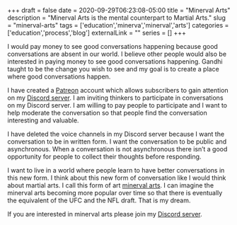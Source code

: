 +++ 
draft = false
date = 2020-09-29T06:23:08-05:00
title = "Minerval Arts"
description = "Minerval Arts is the mental counterpart to Martial Arts."
slug = "minerval-arts" 
tags = ['education','minerva','minerval','arts']
categories = ['education','process','blog']
externalLink = ""
series = []
+++

I would pay money to see good conversations happening because good conversations are absent in our world.  I believe other people would also be interested in paying money to see good conversations happening.  Gandhi taught to be the change you wish to see and my goal is to create a place where good conversations happen.

I have created a [Patreon](https://www.patreon.com/HeroLFG) account which allows subscribers to gain attention on my [Discord server](https://discord.gg/YZP89kc).  I am inviting thinkers to participate in conversations on my Discord server.  I am willing to pay people to participate and I want to help moderate the conversation so that people find the conversation interesting and valuable.

I have deleted the voice channels in my Discord server because I want the conversation to be in written form.  I want the conversation to be public and asynchronous.  When a conversation is not asynchronous there isn’t a good opportunity for people to collect their thoughts before responding.

I want to live in a world where people learn to have better conversations in this new form.  I think about this new form of conversation like I would think about martial arts.  I call this form of art [minerval arts](https://www.reddit.com/r/MinervalArt/).  I can imagine the minerval arts becoming more popular over time so that there is eventually the equivalent of the UFC and the NFL draft.  That is my dream.

If you are interested in minerval arts please join my [Discord server](https://discord.gg/YZP89kc).